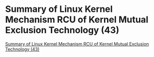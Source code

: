 # Summary of Linux Kernel Mechanism RCU of Kernel Mutual Exclusion Technology (43)
[Summary of Linux Kernel Mechanism RCU of Kernel Mutual Exclusion Technology (43)](https://aiwithcloud.com/2022/09/16/summary_of_linux_kernel_mechanism_rcu_of_kernel_mutual_exclusion_technology_43/)